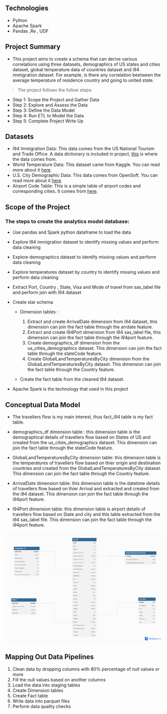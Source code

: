 ## Technologies
* Python
* Apache Spark 
* Pandas ,Re , UDF

## Project Summary

* This project aims to create a schema that can derive various correlations using three datasets, demographics of US states and cities dataset, global temperature data of countries dataset and i94 immigration dataset. For example, is there any correlation beetween the average temperature of residence country and going to united state.



> The project follows the follow steps:

* Step 1: Scope the Project and Gather Data
* Step 2: Explore and Assess the Data
* Step 3: Define the Data Model
* Step 4: Run ETL to Model the Data
* Step 5: Complete Project Write Up

## Datasets 
- I94 Immigration Data: This data comes from the US National Tourism and Trade Office. A data dictionary is included in project, [this](https://www.trade.gov/national-travel-and-tourism-office) is where the data comes from.
- World Temperature Data: This dataset came from Kaggle. You can read more about it [here](https://www.kaggle.com/datasets/berkeleyearth/climate-change-earth-surface-temperature-data).
- U.S. City Demographic Data: This data comes from OpenSoft. You can read more about it [here](https://public.opendatasoft.com/explore/dataset/us-cities-demographics/export/).
- Airport Code Table: This is a simple table of airport codes and corresponding cities. It comes from [here](https://datahub.io/core/airport-codes#data).

## Scope of the Project
### The steps to create the analytics model database: 
- Use pandas and Spark python dataframe to load the data
- Explore I94 immigration dataset to identify missing values and perform data cleaning
- Explore demographics dataset to identify missing values and perform data cleaning
- Explore temperatures dataset by country to identify missing values and perform data cleaning
- Extract Port, Country , State, Visa and Mode of travel from sas_label file and perform join with I94 dataset
- Create star schema
    - Dimension tables :
        1. Extract and create ArrivalDate dimension from i94 dataset, this dimension can join the fact table through the arrdate feature. 
        2. Extract and create I94Port dimension from i94 sas_label file, this dimension can join the fact table through the i94port feature.
        3. Create demographics_df dimension from the us_cities_demographics dataset. This dimension can join the fact table through the stateCode feature.
        4. Create GlobalLandTemperaturesByCity dimension from the GlobalLandTemperaturesByCity dataset. This dimension can join the fact table through the Country feature.
        
    - Create the fact table from the cleaned I94 dataset.

-  Apache Spark is the technology that used in this project

## Conceptual Data Model

- The travellers flow is my main interest, thus fact_i94 table is my fact table.

- demographics_df dimension table : this dimension table is the demographical details of travellers flow based on States of US and created from the us_cities_demographics dataset. This dimension can join the fact table through the stateCode feature.

- GlobalLandTemperaturesByCity dimension table: this dimension table is the temperatures  of travellers flow based on thier origin and destination countries and created from the GlobalLandTemperaturesByCity dataset. This dimension can join the fact table through the Country feature.

- ArrivalDate dimension table: this dimension table is the datetime details of travellers flow based on thier Arrival and extracted and created from the i94 dataset. This dimension can join the fact table through the i94port feature.

- I94Port dimension table: this dimension table is airport details of travellers flow based on State and city and this table extracted from the i94 sas_label file. This dimension can join the fact table through the i94port feature.

![ModelPic](ModelPic.png)

## Mapping Out Data Pipelines

1. Clean data by dropping columns with 80% percentage of null values or more 
2. Fill the null values based on another columns 
3. Load the data into staging tables
4. Create Dimension tables
5. Create Fact table
6. Write data into parquet files
7. Perform data quality checks
